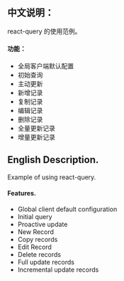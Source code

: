## 中文说明：

react-query 的使用范例。

#### 功能：

- 全局客户端默认配置
- 初始查询
- 主动更新
- 新增记录
- 复制记录
- 编辑记录
- 删除记录
- 全量更新记录
- 增量更新记录

## English Description.

Example of using react-query.

#### Features.

- Global client default configuration
- Initial query
- Proactive update
- New Record
- Copy records
- Edit Record
- Delete records
- Full update records
- Incremental update records
